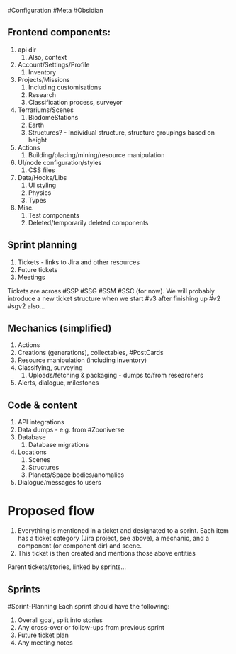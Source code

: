 #Configuration #Meta #Obsidian 
## Frontend components:
1. api dir
	1. Also, context
2. Account/Settings/Profile
	1. Inventory
3. Projects/Missions
	1. Including customisations
	2. Research
	3. Classification process, surveyor
4. Terrariums/Scenes
	1. BiodomeStations
	2. Earth
	3. Structures? - Individual structure, structure groupings based on height
5. Actions
	1. Building/placing/mining/resource manipulation
6. UI/node configuration/styles
	1. CSS files
7. Data/Hooks/Libs
	1. UI styling
	2. Physics
	3. Types
8. Misc.
	1. Test components
	2. Deleted/temporarily deleted components

## Sprint planning
1. Tickets - links to Jira and other resources
2. Future tickets
3. Meetings

Tickets are across #SSP #SSG #SSM #SSC (for now). We will probably introduce a new ticket structure when we start #v3 after finishing up #v2
#sgv2 also...

## Mechanics (simplified)
1. Actions
2. Creations (generations), collectables, #PostCards 
3. Resource manipulation (including inventory)
4. Classifying, surveying
	1. Uploads/fetching & packaging - dumps to/from researchers
5. Alerts, dialogue, milestones

## Code & content
1. API integrations
2. Data dumps - e.g. from #Zooniverse 
3. Database
	1. Database migrations
4. Locations
	1. Scenes
	2. Structures
	3. Planets/Space bodies/anomalies
5. Dialogue/messages to users

# Proposed flow
1. Everything is mentioned in a ticket and designated to a sprint. Each item has a ticket category (Jira project, see above), a mechanic, and a component (or component dir) and scene.
2. This ticket is then created and mentions those above entities

Parent tickets/stories, linked by sprints...
## Sprints
#Sprint-Planning 
Each sprint should have the following:
1. Overall goal, split into stories
2. Any cross-over or follow-ups from previous sprint
3. Future ticket plan
4. Any meeting notes